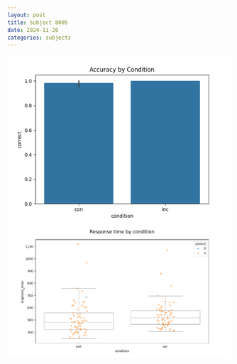 ```yaml
---
layout: post
title: Subject 8005
date: 2024-11-28
categories: subjects
---
```


![](data/8005/run-13/8005_NF_acc.png)
![](data/8005/run-13/8005_NF_rt.png)
